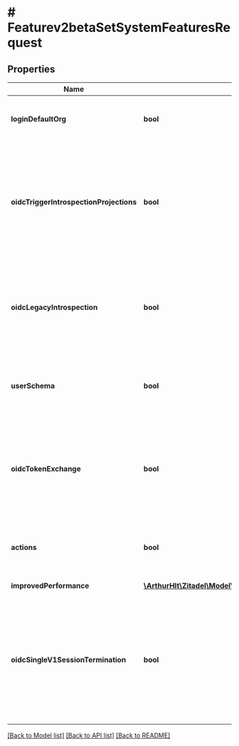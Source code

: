 # # Featurev2betaSetSystemFeaturesRequest

## Properties

Name | Type | Description | Notes
------------ | ------------- | ------------- | -------------
**loginDefaultOrg** | **bool** | The login UI will use the settings of the default org (and not from the instance) if no organization context is set | [optional]
**oidcTriggerIntrospectionProjections** | **bool** | Enable projection triggers during an introspection request. This can act as workaround if there are noticeable consistency issues in the introspection response but can have an impact on performance. We are planning to remove triggers for introspection requests in the future. Please raise an issue if you needed to enable this feature. | [optional]
**oidcLegacyIntrospection** | **bool** | We have recently refactored the introspection endpoint for performance reasons. This feature can be used to rollback to the legacy implementation if unexpected bugs arise. Please raise an issue if you needed to enable this feature. | [optional]
**userSchema** | **bool** | User Schemas allow to manage data schemas of user. If the flag is enabled, you&#39;ll be able to use the new API and its features. Note that it is still in an early stage. | [optional]
**oidcTokenExchange** | **bool** | Enable the experimental &#x60;urn:ietf:params:oauth:grant-type:token-exchange&#x60; grant type for the OIDC token endpoint. Token exchange can be used to request tokens with a lesser scope or impersonate other users. See the security policy to allow impersonation on an instance. | [optional]
**actions** | **bool** | Actions allow to manage data executions and targets. If the flag is enabled, you&#39;ll be able to use the new API and its features. Note that it is still in an early stage. | [optional]
**improvedPerformance** | [**\ArthurHlt\Zitadel\Model\Featurev2betaImprovedPerformance[]**](Featurev2betaImprovedPerformance.md) | Improves performance of specified execution paths. | [optional]
**oidcSingleV1SessionTermination** | **bool** | If the flag is enabled, you&#39;ll be able to terminate a single session from the login UI by providing an id_token with a &#x60;sid&#x60; claim as id_token_hint on the end_session endpoint. Note that currently all sessions from the same user agent (browser) are terminated in the login UI. Sessions managed through the Session API already allow the termination of single sessions. | [optional]

[[Back to Model list]](../../README.md#models) [[Back to API list]](../../README.md#endpoints) [[Back to README]](../../README.md)
